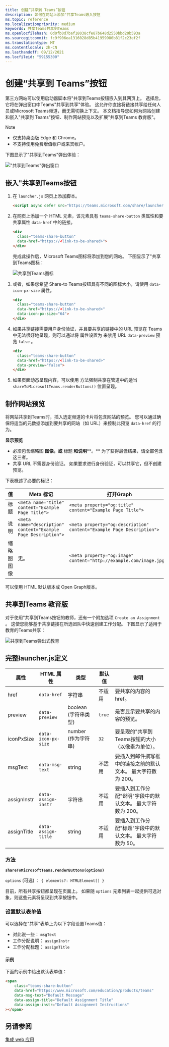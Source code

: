 ```yaml
---
title: 创建“共享到 Teams”按钮
description: 如何在网站上添加"共享Teams嵌入按钮
ms.topic: reference
ms.localizationpriority: medium
keywords: 共享Teams共享到Teams
ms.openlocfilehash: 0d0fb0d7baf18038cfe87b648d2550bbd20b593a
ms.sourcegitcommit: fc9f906ea1316028d85b41959980b81f2c23ef2f
ms.translationtype: MT
ms.contentlocale: zh-CN
ms.lasthandoff: 09/12/2021
ms.locfileid: "59155300"
---
```

# <a name="create-share-to-teams-button"></a>创建“共享到 Teams”按钮

第三方网站可以使用启动器脚本将"共享到Teams按钮嵌入到其网页上。 选择后，它将在弹出窗口中Teams"共享到共享"体验。 这允许你直接将链接共享给任何人员或Microsoft Teams频道，而无需切换上下文。 本文档指导您如何为网站创建和嵌入"共享到 Teams"按钮、制作网站预览以及扩展"共享到Teams 教育版"。

> [!NOTE]
> * 仅支持桌面版 Edge 和 Chrome。
> * 不支持使用免费增值帐户或来宾帐户。  

下图显示了"共享到Teams"弹出体验：

!["共享到Teams"弹出窗口](~/assets/images/share-to-teams-popup.png)

## <a name="embed-a-share-to-teams-button"></a>嵌入"共享到Teams按钮

1. 在 `launcher.js` 网页上添加脚本。

    ```html
    <script async defer src="https://teams.microsoft.com/share/launcher.js"></script>
    ```

1. 在网页上添加一个 HTML 元素，该元素具有 `teams-share-button` 类属性和要共享属性 `data-href` 中的链接。

    ```html
    <div
      class="teams-share-button"
      data-href="https://<link-to-be-shared>">
    </div>
    ```

    完成此操作后，Microsoft Teams图标将添加到您的网站。 下图显示了"共享到Teams图标：

    ![共享到Teams图标](~/assets/icons/share-to-teams-icon.png)

1. 或者，如果您希望 Share-to Teams按钮具有不同的图标大小，请使用 `data-icon-px-size` 属性。

    ```html
    <div
      class="teams-share-button"
      data-href="https://<link-to-be-shared>"
      data-icon-px-size="64">
    </div>
    ```
1. 如果共享链接需要用户身份验证，并且要共享的链接中的 URL 预览在 Teams 中无法很好地呈现，则可以通过将 属性设置为 来禁用 URL `data-preview` 预览 `false` 。

    ```html
    <div
      class="teams-share-button"
      data-href="https://<link-to-be-shared>"
      data-preview="false">
    </div>
    ```

1. 如果页面动态呈现内容，可以使用 方法强制共享在管道中的适当 `shareToMicrosoftTeams.renderButtons()` 位置呈现。

## <a name="craft-your-website-preview"></a>制作网站预览

将网站共享到Teams时，插入选定频道的卡片将包含网站的预览。 您可以通过确保将适当的元数据添加到要共享的网站（如 URL）来控制此预览 `data-href` 的行为。  

**显示预览**

* 必须包含缩略图 **图像，或** 标题 **和说明****。** 为了获得最佳结果，请全部包含这三者。
* 共享 URL 不需要身份验证。 如果要求进行身份验证，可以共享它，但不创建预览。

下表概述了必要的标记：

|值|Meta 标记| 打开Graph|
|----|----|----|
|标题|`<meta name="title" content="Example Page Title">`|`<meta property="og:title" content="Example Page Title">`|
|说明|`<meta name="description" content="Example Page Description">`|`<meta property="og:description" content="Example Page Description">`|
|缩略图图像| 无。 |`<meta property="og:image" content="http://example.com/image.jpg">`|

可以使用 HTML 默认版本或 Open Graph版本。

## <a name="share-to-teams-for-education"></a>共享到Teams 教育版

对于使用"共享到Teams按钮的教师，还有一个附加选项 `Create an Assignment` 。 这使您能够基于共享链接在所选团队中快速创建工作分配。 下图显示了适用于教育的Teams共享： 

![共享到Teams弹出式教育](~/assets/images/share-to-teams-popup-edu.png)

## <a name="full-launcherjs-definition"></a>完整launcher.js定义

| 属性 | HTML 属性 | 类型 | 默认值 | 说明 |
| -------------- | ---------------------- | --------------------- | ------- | ---------------------------------------------------------------------- |
| href | `data-href` | 字符串 | 不适用 | 要共享的内容的 href。 |
| preview | `data-preview` | boolean (字符串类型)  | `true` | 是否显示要共享的内容的预览。 |
| iconPxSize | `data-icon-px-size` | number (作为字符串)  | `32` | 要呈现的"共享到Teams按钮的大小（以像素为单位）。 |
| msgText | `data-msg-text` | string | 不适用 | 要插入到邮件撰写框中的链接之前的默认文本。 最大字符数为 200。 |
| assignInstr | `data-assign-instr` | 字符串 | 不适用 | 要插入到工作分配"说明"字段中的默认文本。 最大字符数为 200。 |
| assignTitle | `data-assign-title` | string | 不适用 | 要插入到工作分配"标题"字段中的默认文本。 最大字符数为 50。 |

### <a name="methods"></a>方法

**`shareToMicrosoftTeams.renderButtons(options)`**

`options` (可选) ： `{ elements?: HTMLElement[] }`

目前，所有共享按钮都呈现在页面上。 如果随 `options` 元素列表一起提供可选对象，则这些元素将呈现到共享按钮中。

### <a name="set-default-form-values"></a>设置默认表单值

可以选择在"共享"表单上为以下字段设置Teams值：

* 对此说一些： `msgText`
* 工作分配说明： `assignInstr`
* 工作分配标题： `assignTitle`

#### <a name="example"></a>示例

 下面的示例中给出默认表单值：

```html
<span
    class="teams-share-button"
    data-href="https://www.microsoft.com/education/products/teams"
    data-msg-text="Default Message"
    data-assign-title="Default Assignment Title"
    data-assign-instr="Default Assignment Instructions"
></span>
```

## <a name="see-also"></a>另请参阅

[集成 web 应用](~/samples/integrate-web-apps-overview.md)
